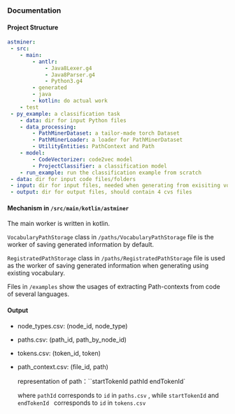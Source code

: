 ### Documentation



#### Project Structure

```yaml
astminer:
 - src:
 	- main:
 		- antlr:
 			- Java8Lexer.g4
 			- Java8Parser.g4
 			- Python3.g4
 		- generated
 		- java
 		- kotlin: do actual work
 	- test
 - py_example: a classification task
 	- data: dir for input Python files
 	- data_processing:
 		- PathMinerDataset: a tailor-made torch Dataset
 		- PathMinerLoader: a loader for PathMinerDataset
 		- UtilityEntities: PathContext and Path
 	- model:
 		- CodeVectorizer: code2vec model
 		- ProjectClassifier: a classification model
 	- run_example: run the classification example from scratch
 - data: dir for input code files/folders
 - input: dir for input files, needed when generating from exisiting vocabulary
 - output: dir for output files, should contain 4 cvs files
```



#### Mechanism in `/src/main/kotlin/astminer`

The main worker is written in kotlin.

`VocabularyPathStorage` class in `/paths/VocabularyPathStorage` file is the worker of saving generated information by default.

`RegistratedPathStorage` class in `/paths/RegistratedPathStorage` file is used as the worker of saving generated information when generating using existing vocabulary.

Files in `/examples` show the usages of extracting Path-contexts from code of several languages. 



#### Output

+ node_types.csv: (node_id, node_type)
+ paths.csv: (path_id, path_by_node_id)

+ tokens.csv: (token_id, token)

+ path_context.csv: (file_id, path)

  representation of path：``startTokenId pathId endTokenId`

  where `pathId` corresponds to `id` in `paths.csv` , while `startTokenId` and `endTokenId ` corresponds to `id` in `tokens.csv`